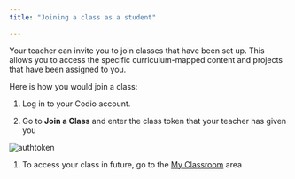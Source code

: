 ```yaml
---
title: "Joining a class as a student"

---
```


Your teacher can invite you to join classes that have been set up. This allows you to access the specific curriculum-mapped content and projects that have been assigned to you.


Here is how you would join a class:

1. Log in to your Codio account.

1. Go to **Join a Class** and enter the class token that your teacher has given you
<img alt="authtoken" src="/img/docs/what_students_do/joinaclass/joinclass.png" class="simple"/>

1. To access your class in future, go to the [My Classroom](/docs/student/myclassroom) area


